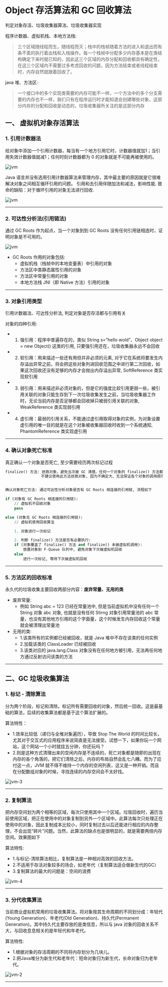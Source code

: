 # Object 存活算法和 GC 回收算法

判定对象存活、垃圾收集器算法、垃圾收集器实现

程序计数器、虚拟机栈、本地方法栈:
> 三个区域随线程而生，随线程而灭；栈中的栈帧随着方法的进入和退出而有条不紊的执行着出栈和入栈操作。每一个栈帧中分配多少内存基本是在类结构确定下来时就已知的，因此这三个区域的内存分配和回收都具有确定性，在这三个区域内不需要过多考虑回收的问题，因为方法结束或者线程结束时，内存自然就跟着回收了。

java 堆、方法区:
> 一个接口中的多个实现类需要的内存可能不一样，一个方法中的多个分支需要的内存也不一样，我们只有在程序运行时才能知道会创建哪些对象，这部分内存的分配和回收是动态的，垃圾收集器所关注的是这部分内存


## 一、 虚拟机对象存活算法

### 1. 引用计数器法

给对象中添加一个引用计数器，每当有一个地方引用它时，计数器值就加1；当引用失效计数器值就减1；任何时刻计数器都为 0 的对象就是不可能再被使用的。

![jvm](imgs/jvm-6.png)

Java 语言并没有选用引用计数器算法来管理内存，其中最主要的原因就是它很难解决对象之间相互循环引用的问题。 引用和去引用伴随加法和减法，影响性能. 致命的缺陷：对于循环引用的对象无法进行回收.

![jvm](imgs/jvm-7.png)


---

### 2. 可达性分析法(引用链法)

通过 GC Roots 作为起点，当一个对象到到 GC Roots 没有任何引用链相连时，证明对象是不可用的。

![jvm](imgs/jvm-8.png)

- GC Roots 作用的对象包括:
  - 虚拟机栈（栈帧中的本地变量表）中引用的对象
  - 方法区中类静态属性引用的对象
  - 方法区中常量引用的对象
  - 本地方法栈 JNI（即 Native 方法）引用的对象

---

### 3. 对象引用类型

引用计数器法、可达性分析法, 判定对象是否存活都与引用有关

对象的四种引用:
- 1. 强引用：程序中普遍存在的，类似 String s=”hello wold”、Object object = new Object() 这类的引用, 只要强引用还在，垃圾收集器永远不会回收
- 2. 软引用：用来描述一些还有用但并非必须的元素, 对于它在系统将要发生内存溢出异常之前，将会把这些对象列进回收范围之中进行第二次回收，如果这次回收还没有足够的内存才会抛出内存溢出异常, SoftReference 类实现软引用
- 3. 弱引用：用来描述非必须对象的，但是它的强度比软引用更弱一些，被引用关联的对象只能生存到下一次垃圾收集发生之前，当垃圾收集器工作时，无论当前内存是否足够都会回收掉只被弱引用关联的对象, WeakReference 类实现弱引用
- 4. 虚引用：最弱的引用关系，不能通过虚引用取得对象的实例，为对象设置虚引用的唯一目的就是在这个对象被收集器回收时收到一个系统通知, PhantomReference 类实现虚引用

---

### 4. 确认对象死亡标准

真正确认一个对象是否死亡, 至少需要经历两次标记过程

``` Python
finalize() 方法: 拯救对象，避免当次被 GC 清理。任何一个对象的 finalize() 方法都只会被系统调用一次, 如果下次虚拟机需要回收对象，则 finalize() 不会被再次执行。
                不建议使用此方法拯救对象, 因为不确定大、无法保证各个对象的调用顺序, 使用 try-finally 代替.


确认对象死亡方法: 通过可达性分析对象是否有 GC Roots 相连接的引用链, 流程如下

if (对象有 GC Roots 相连接的引用链):
    // 虚拟机不回收对象
    pass

else (对象无 GC Roots 相连接的引用链):
    // 虚拟机使用回收算法

    1. 对象进行一次标记

    2. 判断 finalize() 方法是否有必要执行:
    if (对象覆盖了 finalize() 方法 and finalize() 未被虚拟机调用):
        放置对象到 F-Queue 队列中, 避免对象下次被虚拟机回收
    else
        进行一次标记, 等待下次被虚拟机回收
```

---

### 5. 方法区的回收标准

永久代的垃圾收集主要回收两部分内容：**废弃常量、无用的类**

- 废弃常量:
  - 例如 String abc = 123 已经在常量池中, 但是当前虚拟机中没有任何一个 String 对象 abc 对象, 也就是没有任何 Stirng 对象引用常量池的 abc 常量，也没有其他地方引用的这个字面量，这个时候发生内存回收这个常量就会被清理出常量池
- 无用的类:
  - 1.该类所有的实例都已经被回收，就是 Java 堆中不存在该类的任何实例
  - 2.加载该类的 ClassLoader 已经被回收
  - 3.该类对应的 java.lang.Class 对象没有在任何地方被引用，无法再任何地方通过反射访问该类的方法

---



## 二、GC 垃圾收集算法

### 1. 标记 - 清除算法

分为两个阶段，标记和清除。标记所有需要回收的对象，然后统一回收。这是最基础的算法，后续的收集算法都是基于这个算法扩展的。

算法特性：
- 1.效率比较低（递归与全堆对象遍历），导致 Stop The World 的时间比较长，尤其对于交互式的应用程序来说简直是无法接受。试想一下，如果你玩一个网站，这个网站一个小时就挂五分钟，你还玩吗？
- 2.则是这种方式清理出来的空闲内存是不连续的，死亡对象都是随即的出现在内存的各个角落的，把它们清除之后，内存的布局自然会乱七八糟。而为了应付这一点，JVM 就不得不维持一个内存的空闲列表，这又是一种开销。而且在分配数组对象的时候，寻找连续的内存空间会不太好找。

![jvm-3](imgs/jvm-3.png)

---

### 2. 复制算法

把内存空间划为两个相等的区域，每次只使用其中一个区域。垃圾回收时，遍历当前使用区域，把正在使用中的对象复制到另外一个区域中。此算法每次只处理正在使用中的对象，因此复制成本比较小，同时复制过去以后还能进行相应的内存整理，不会出现“碎片”问题。当然，此算法的缺点也是很明显的，就是需要两倍内存空间。效果图如下

算法特性:
- 1.与标记-清除算法相比，复制算法是一种相对高效的回收方法。
- 2.不适用于存活对象较多的场合，如老年代（复制算法适合做新生代的GC）
- 3.复制算法的最大的问题是：空间的浪费

![jvm-4](imgs/jvm-4.png)

---

### 3. 分代收集算法

当前商业虚拟机常用的垃圾收集算法。将对象按其生命周期的不同划分成：年轻代(Young Generation)、年老代(Old Generation)、持久代(Permanent Generation)。其中持久代主要存放的是类信息，所以与 java 对象的回收关系不大，与回收息息相关的是年轻代和年老代。

算法特性:
- 1.根据对象的存活周期的不同将内存划分为几块儿。
- 2.把Java堆分为新生代和老年代：短命对象归为新生代，长命对象归为老年代。

![jvm-2](imgs/jvm-2.png)

---
